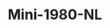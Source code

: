 ---
    title: Mini-1980-NL
    slug: Mini-1980-NL
    description:
    code: Mini-1980-NL
    image: https://cmdiy-archive.s3.us-east-1.amazonaws.com/adverts/images/Mini-1980-NL.jpeg
    download: https://cmdiy-archive.s3.us-east-1.amazonaws.com/adverts/documents/Mini-1980-NL.pdf
---